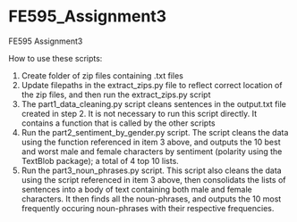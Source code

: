 # FE595_Assignment3
FE595 Assignment3

How to use these scripts:
1. Create folder of zip files containing .txt files
2. Update filepaths in the extract_zips.py file to reflect correct location of the zip files, and then run the extract_zips.py script
3. The part1_data_cleaning.py script cleans sentences in the output.txt file created in step 2. It is not necessary to run this script directly. It contains a function that is called by the other scripts
4. Run the part2_sentiment_by_gender.py script. The script cleans the data using the function referenced in item 3 above, and outputs the 10 best and worst male and female characters by sentiment (polarity using the TextBlob package); a total of 4 top 10 lists.
5. Run the part3_noun_phrases.py script. This script also cleans the data using the script referenced in item 3 above, then consolidats the lists of sentences into a body of text containing both male and female characters. It then finds all the noun-phrases, and outputs the 10 most frequently occuring noun-phrases with their respective frequencies.
